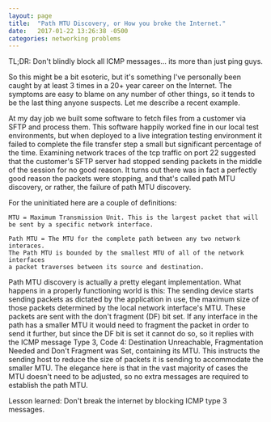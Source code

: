 ```yaml
---
layout: page
title:  "Path MTU Discovery, or How you broke the Internet."
date:   2017-01-22 13:26:38 -0500
categories: networking problems
---
```


TL;DR: Don't blindly block all ICMP messages... its more than just ping
guys.

So this might be a bit esoteric, but it's something I've personally been
caught by at least 3 times in a 20+ year career on the Internet. The
symptoms are easy to blame on any number of other things, so it tends
to be the last thing anyone suspects. Let me describe a recent example.

At my day job we built some software to fetch files from a customer via
SFTP and process them. This software happily worked fine in our local test
environments, but when deployed to a live integration testing environment
it failed to complete the file transfer step a small but significant
percentage of the time. Examining network traces of the tcp traffic on
port 22 suggested that the customer's SFTP server had stopped sending
packets in the middle of the session for no good reason. It turns out there
was in fact a perfectly good reason the packets were stopping, and that's
called path MTU discovery, or rather, the failure of path MTU discovery.

For the uninitiated here are a couple of definitions:

    MTU = Maximum Transmission Unit. This is the largest packet that will
    be sent by a specific network interface.

    Path MTU = The MTU for the complete path between any two network interaces.
    The Path MTU is bounded by the smallest MTU of all of the network interfaces
    a packet traverses between its source and destination.

Path MTU discovery is actually a pretty elegant implementation. What happens
in a properly functioning world is this: The sending device starts sending packets
as dictated by the application in use, the maximum size of those packets determined
by the local network interface's MTU. These packets are sent with the don't
fragment (DF) bit set. If any interface in the path has a smaller MTU it would need
to fragment the packet in order to send it further, but since the DF bit is set
it cannot do so, so it replies with the ICMP message Type 3, Code 4: Destination
Unreachable, Fragmentation Needed and Don't Fragment was Set, containing its MTU.
This instructs the sending host to reduce the size of packets it is sending to
accommodate the smaller MTU. The elegance here is that in the vast majority of
cases the MTU doesn't need to be adjusted, so no extra messages are required to
establish the path MTU.

Lesson learned: Don't break the internet by blocking ICMP type 3 messages.


